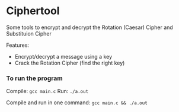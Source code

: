 # Ciphertool
Some tools to encrypt and decrypt the Rotation (Caesar) Cipher and Substituion Cipher

Features:
 - Encrypt/decrypt a message using a key
 - Crack the Rotation Cipher (find the right key)

### To run the program
Compile: `gcc main.c`
Run: `./a.out`

Compile and run in one command: `gcc main.c && ./a.out`
